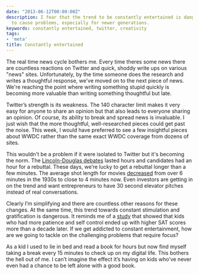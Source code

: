 ```yaml
---
date: "2013-06-12T00:00:00Z"
description: I fear that the trend to be constantly entertained is dangerous and going
  to cause problems, especially for newer generations.
keywords: constantly entertained, twitter, creativity
tags:
- 'meta'
title: Constantly entertained
---
```


The real time news cycle bothers me. Every time theres some news there are countless reactions on Twitter and quick, shoddy write ups on various "news" sites. Unfortunately, by the time someone does the research and writes a thoughtful response, we've moved on to the next piece of news. We're reaching the point where writing something stupid quickly is becoming more valuable than writing something thoughtful but late.

Twitter’s strength is its weakness. The 140 character limit makes it very easy for anyone to share an opinion but that also leads to everyone sharing an opinion. Of course, its ability to break and spread news is invaluable. I just wish that the more thoughtful, well-researched pieces could get past the noise. This week, I would have preferred to see a few insightful pieces about WWDC rather than the same exact WWDC coverage from dozens of sites.

This wouldn't be a problem if it were isolated to Twitter but it's becoming the norm. The <a href="http://en.wikipedia.org/wiki/Lincoln-Douglas_debates_of_1858" target="_blank">Lincoln-Douglas debates</a> lasted hours and candidates had an hour for a rebuttal. These days, we’re lucky to get a rebuttal longer than a few minutes. The average shot length for movies <a href="http://www.academia.edu/610807/Quicker_Faster_Darker_Changes_in_Hollywood_Film_Over_75_Years" target="_blank">decreased</a> from over 6 minutes in the 1930s to close to 4 minutes now. Even investors are getting in on the trend and want entrepreneurs to have 30 second elevator pitches instead of real conversations.

Clearly I’m simplifying and there are countless other reasons for these changes. At the same time, this trend towards constant stimulation and gratification is dangerous. It reminds me of a <a href="http://en.wikipedia.org/wiki/Stanford_marshmallow_experiment" target="_blank">study</a> that showed that kids who had more patience and self control ended up with higher SAT scores more than a decade later. If we get addicted to constant entertainment, how are we going to tackle on the challenging problems that require focus?

As a kid I used to lie in bed and read a book for hours but now find myself taking a break every 15 minutes to check up on my digital life. This bothers the hell out of me. I can’t imagine the effect it’s having on kids who’ve never even had a chance to be left alone with a good book.